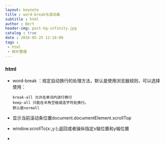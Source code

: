 ```yaml
---
layout: keynote
title : word-break与滚动条
subtitle : html
author : Bert
header-img: post-bg-infinity.jpg
catalog : true
date : 2016-05-25 12:18:00
tags :
 - html
 - 碎片整理
---
```

### html

- word-break ：规定自动换行的处理方法，默认是使用浏览器规则，可以选择使用：

  ```
  break-all 允许在单词内进行换行
  keep-all 只能在半角空格或连字符处换行。
  默认是normall
  ```

- 显示当前滚动条位置document.documentElement.scrollTop

- window.scrollTo(x:,y:);返回或者操纵指定x轴位置和y轴位置

- 